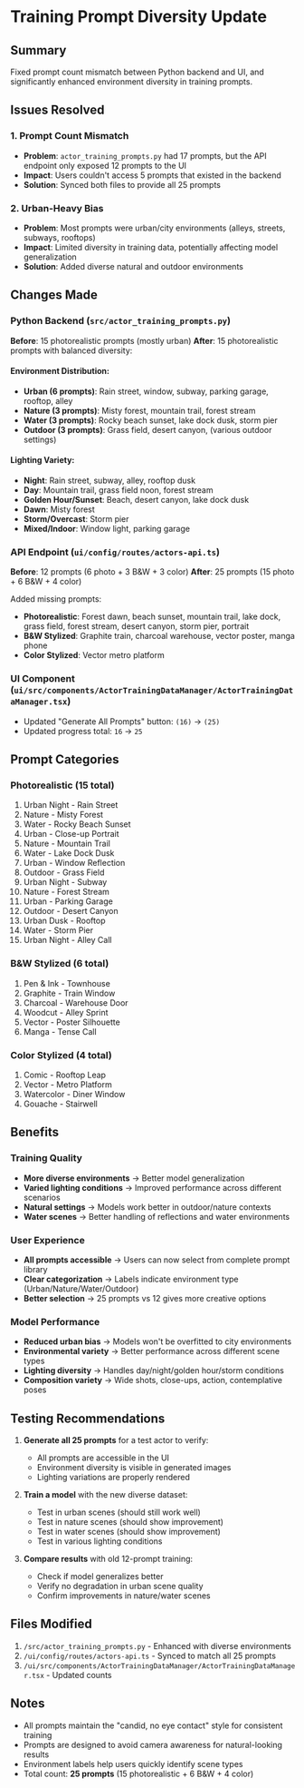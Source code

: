 # Training Prompt Diversity Update

## Summary
Fixed prompt count mismatch between Python backend and UI, and significantly enhanced environment diversity in training prompts.

## Issues Resolved

### 1. **Prompt Count Mismatch**
- **Problem**: `actor_training_prompts.py` had 17 prompts, but the API endpoint only exposed 12 prompts to the UI
- **Impact**: Users couldn't access 5 prompts that existed in the backend
- **Solution**: Synced both files to provide all 25 prompts

### 2. **Urban-Heavy Bias**
- **Problem**: Most prompts were urban/city environments (alleys, streets, subways, rooftops)
- **Impact**: Limited diversity in training data, potentially affecting model generalization
- **Solution**: Added diverse natural and outdoor environments

## Changes Made

### Python Backend (`src/actor_training_prompts.py`)
**Before**: 15 photorealistic prompts (mostly urban)
**After**: 15 photorealistic prompts with balanced diversity:

#### Environment Distribution:
- **Urban (6 prompts)**: Rain street, window, subway, parking garage, rooftop, alley
- **Nature (3 prompts)**: Misty forest, mountain trail, forest stream
- **Water (3 prompts)**: Rocky beach sunset, lake dock dusk, storm pier
- **Outdoor (3 prompts)**: Grass field, desert canyon, (various outdoor settings)

#### Lighting Variety:
- **Night**: Rain street, subway, alley, rooftop dusk
- **Day**: Mountain trail, grass field noon, forest stream
- **Golden Hour/Sunset**: Beach, desert canyon, lake dock dusk
- **Dawn**: Misty forest
- **Storm/Overcast**: Storm pier
- **Mixed/Indoor**: Window light, parking garage

### API Endpoint (`ui/config/routes/actors-api.ts`)
**Before**: 12 prompts (6 photo + 3 B&W + 3 color)
**After**: 25 prompts (15 photo + 6 B&W + 4 color)

Added missing prompts:
- **Photorealistic**: Forest dawn, beach sunset, mountain trail, lake dock, grass field, forest stream, desert canyon, storm pier, portrait
- **B&W Stylized**: Graphite train, charcoal warehouse, vector poster, manga phone
- **Color Stylized**: Vector metro platform

### UI Component (`ui/src/components/ActorTrainingDataManager/ActorTrainingDataManager.tsx`)
- Updated "Generate All Prompts" button: `(16)` → `(25)`
- Updated progress total: `16` → `25`

## Prompt Categories

### Photorealistic (15 total)
1. Urban Night - Rain Street
2. Nature - Misty Forest
3. Water - Rocky Beach Sunset
4. Urban - Close-up Portrait
5. Nature - Mountain Trail
6. Water - Lake Dock Dusk
7. Urban - Window Reflection
8. Outdoor - Grass Field
9. Urban Night - Subway
10. Nature - Forest Stream
11. Urban - Parking Garage
12. Outdoor - Desert Canyon
13. Urban Dusk - Rooftop
14. Water - Storm Pier
15. Urban Night - Alley Call

### B&W Stylized (6 total)
1. Pen & Ink - Townhouse
2. Graphite - Train Window
3. Charcoal - Warehouse Door
4. Woodcut - Alley Sprint
5. Vector - Poster Silhouette
6. Manga - Tense Call

### Color Stylized (4 total)
1. Comic - Rooftop Leap
2. Vector - Metro Platform
3. Watercolor - Diner Window
4. Gouache - Stairwell

## Benefits

### Training Quality
- **More diverse environments** → Better model generalization
- **Varied lighting conditions** → Improved performance across different scenarios
- **Natural settings** → Models work better in outdoor/nature contexts
- **Water scenes** → Better handling of reflections and water environments

### User Experience
- **All prompts accessible** → Users can now select from complete prompt library
- **Clear categorization** → Labels indicate environment type (Urban/Nature/Water/Outdoor)
- **Better selection** → 25 prompts vs 12 gives more creative options

### Model Performance
- **Reduced urban bias** → Models won't be overfitted to city environments
- **Environmental variety** → Better performance across different scene types
- **Lighting diversity** → Handles day/night/golden hour/storm conditions
- **Composition variety** → Wide shots, close-ups, action, contemplative poses

## Testing Recommendations

1. **Generate all 25 prompts** for a test actor to verify:
   - All prompts are accessible in the UI
   - Environment diversity is visible in generated images
   - Lighting variations are properly rendered

2. **Train a model** with the new diverse dataset:
   - Test in urban scenes (should still work well)
   - Test in nature scenes (should show improvement)
   - Test in water scenes (should show improvement)
   - Test in various lighting conditions

3. **Compare results** with old 12-prompt training:
   - Check if model generalizes better
   - Verify no degradation in urban scene quality
   - Confirm improvements in nature/water scenes

## Files Modified

1. `/src/actor_training_prompts.py` - Enhanced with diverse environments
2. `/ui/config/routes/actors-api.ts` - Synced to match all 25 prompts
3. `/ui/src/components/ActorTrainingDataManager/ActorTrainingDataManager.tsx` - Updated counts

## Notes

- All prompts maintain the "candid, no eye contact" style for consistent training
- Prompts are designed to avoid camera awareness for natural-looking results
- Environment labels help users quickly identify scene types
- Total count: **25 prompts** (15 photorealistic + 6 B&W + 4 color)
